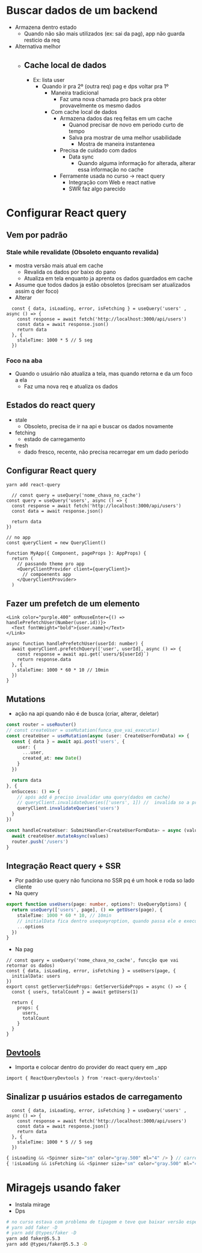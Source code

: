 # Buscar dados de um backend
  - Armazena dentro estado
    - Quando não são mais utilizados (ex: sai da pag), app não guarda resticio da req
  - Alternativa melhor
    - ## Cache local de dados
      - Ex: lista user
        - Quando ir pra 2º (outra req) pag e dps voltar pra 1º
          - Maneira tradicional
            - Faz uma nova chamada pro back pra obter provavelmente os mesmo dados
          - Com cache local de dados
            - Armazena dados das req feitas em um cache
              - Quanod precisar de novo em periodo curto de tempo
              - Salva pra mostrar de uma melhor usabilidade
                - Mostra de maneira instantenea
            - Precisa de cuidado com dados
              - Data sync
                - Quando alguma informação for alterada, alterar essa informação no cache
            - Ferramente usada no curso -> react query
              - Integração com Web e react native
              - SWR faz algo parecido



# Configurar React query
## Vem por padrão
### Stale while revalidate (Obsoleto enquanto revalida)
- mostra versão mais atual em cache
  - Revalida os dados por baixo do pano
  - Atualiza em tela enquanto ja aprenta os dados guardados em cache
- Assume que todos dados ja estão obsoletos (precisam ser atualizados assim q der foco)
- Alterar
```tsx
  const { data, isLoading, error, isFetching } = useQuery('users' , async () => {
    const response = await fetch('http://localhost:3000/api/users')
    const data = await response.json()
    return data
  }, {
    staleTime: 1000 * 5 // 5 seg
  })
```
### Foco na aba
- Quando o usuário não atualiza a tela, mas quando retorna e da um foco a ela
  - Faz uma nova req e atualiza os dados

## Estados do react query
- stale
  - Obsoleto, precisa de ir na api e buscar os dados novamente
- fetching
  - estado de carregamento
- fresh
  - dado fresco, recente, não precisa recarregar em um dado período

## Configurar React query
```sh
yarn add react-query
```
```tsx
  // const query = useQuery('nome_chava_no_cache')
const query = useQuery('users', async () => {
  const response = await fetch('http://localhost:3000/api/users')
  const data = await response.json()

  return data
})

// no app
const queryClient = new QueryClient()

function MyApp({ Component, pageProps }: AppProps) {
  return (
    // passando theme pro app
    <QueryClientProvider client={queryClient}>
      // compoenents app
    </QueryClientProvider>
  )
```

## Fazer um prefetch de um elemento
```tsx
<Link color="purple.400" onMouseEnter={() => handlePrefetchUser(Number(user.id))}>
  <Text fontWeight="bold">{user.name}</Text>
</Link>
```
```tsx
async function handlePrefetchUser(userId: number) {
  await queryClient.prefetchQuery(['user', userId], async () => {
    const response = await api.get(`users/${userId}`)
    return response.data
  }, {
    staleTime: 1000 * 60 * 10 // 10min
  })
}
```

## Mutations
- ação na api quando não é de busca (criar, alterar, deletar)
```ts
const router = useRouter()
// const createUser = useMutation(funca_que_vai_executar)
const createUser = useMutation(async (user: CreateUserFormData) => {
  const { data } = await api.post('users', {
    user: {
      ...user,
      created_at: new Date()
    }
  })

  return data
}, {
  onSuccess: () => {
    // após add é preciso invalidar uma query(dados em cache)
    // queryClient.invalidateQueries(['users', 1]) //  invalida so a primeira pag
    queryClient.invalidateQueries('users')
  }
})  

const handleCreateUser: SubmitHandler<CreateUserFormData> = async (values, event) => {
  await createUser.mutateAsync(values)
  router.push('/users')
}
```

## Integração React query + SSR
- Por padrão use query não funciona no SSR pq é um hook e roda so lado cliente
- Na query
```ts
export function useUsers(page: number, options?: UseQueryOptions) {
  return useQuery(['users', page], () => getUsers(page), {
    staleTime: 1000 * 60 * 10, // 10min
    // initialData fica dentro usequeyroption, quando passa ele e executa do lado server nextjs, a primeira reqnão aconte lado cliente
    ...options
  })
}
```
- Na pag
```tsx 
// const query = useQuery('nome_chava_no_cache', funcção que vai retornar os dados)
const { data, isLoading, error, isFetching } = useUsers(page, {
  initialData: users
})
export const getServerSideProps: GetServerSideProps = async () => {
  const { users, totalCount } = await getUsers(1)

  return { 
    props: {
      users,
      totalCount
    }
  }
}
```

## [Devtools](https://react-query.tanstack.com/devtools)
- Importa e colocar dentro do provider do react query em _app
```tsx
import { ReactQueryDevtools } from 'react-query/devtools'
```

## Sinalizar p usuários estados de carregamento
```tsx
  const { data, isLoading, error, isFetching } = useQuery('users' , async () => {
    const response = await fetch('http://localhost:3000/api/users')
    const data = await response.json()
    return data
  }, {
    staleTime: 1000 * 5 // 5 seg
  })
```
```ts
{ isLoading && <Spinner size="sm" color="gray.500" ml="4" /> } // carregamento inicial
{ !isLoading && isFetching && <Spinner size="sm" color="gray.500" ml="4" /> } // somente atualização
```

# Miragejs usando faker
- Instala mirage
- Dps
```sh
# no curso estava com problema de tipagem e teve que baixar versão específica
# yarn add faker -D
# yarn add @types/faker -D
yarn add faker@5.5.3 
yarn add @types/faker@5.5.3 -D
```